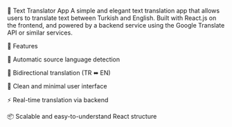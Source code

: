 📝 Text Translator App
A simple and elegant text translation app that allows users to translate text between Turkish and English. Built with React.js on the frontend, and powered by a backend service using the Google Translate API or similar services.

🚀 Features

🧠 Automatic source language detection

🔄 Bidirectional translation (TR ⬌ EN)

🎯 Clean and minimal user interface

⚡ Real-time translation via backend

📦 Scalable and easy-to-understand React structure
